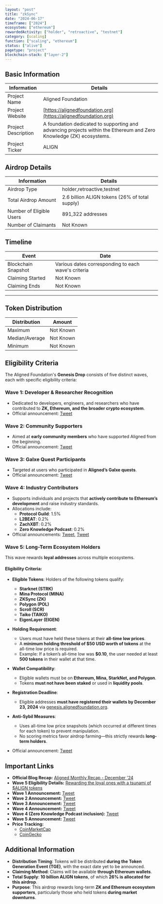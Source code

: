 ```yaml
---
layout: "post"
title: "zkSync"
date: "2024-06-17"
timeframe: ["2024"]
ecosystem: ["ethereum"]
rewardedActivity: ["holder", "retroactive", "testnet"]
category: [scaling]
function: ["scaling", "ethereum"]
status: ["alive"]
pagetype: "project"
blockchain-stack: ["layer-2"]
---
```


## Basic Information

| Information         | Details                                                                                                             |
| ------------------- | ------------------------------------------------------------------------------------------------------------------- |
| Project Name        | Aligned Foundation                                                                                                  |
| Project Website     | [https://alignedfoundation.org](https://alignedfoundation.org)                                                      |
| Project Description | A foundation dedicated to supporting and advancing projects within the Ethereum and Zero Knowledge (ZK) ecosystems. |
| Project Ticker      | ALIGN                                                                                                               |

## Airdrop Details

| Information              | Details                                        |
| ------------------------ | ---------------------------------------------- |
| Airdrop Type             | holder,retroactive,testnet                     |
| Total Airdrop Amount     | 2.6 billion ALIGN tokens (26% of total supply) |
| Number of Eligible Users | 891,322 addresses                              |
| Number of Claimants      | Not Known                                      |

## Timeline

| Event               | Date                                                |
| ------------------- | --------------------------------------------------- |
| Blockchain Snapshot | Various dates corresponding to each wave's criteria |
| Claiming Started    | Not Known                                           |
| Claiming Ends       | Not Known                                           |

---

## Token Distribution

| Distribution   | Amount    |
| -------------- | --------- |
| Maximum        | Not Known |
| Median/Average | Not Known |
| Minimum        | Not Known |

## Eligibility Criteria

The Aligned Foundation's **Genesis Drop** consists of five distinct waves, each with specific eligibility criteria:

### **Wave 1: Developer & Researcher Recognition**

- Dedicated to developers, engineers, and researchers who have contributed to **ZK, Ethereum, and the broader crypto ecosystem**.
- Official announcement: [Tweet](https://x.com/AlignedFndn/status/1865284878272492027)

### **Wave 2: Community Supporters**

- Aimed at **early community members** who have supported Aligned from the beginning.
- Official announcement: [Tweet](https://x.com/alignedlayer/status/1867025781676769642)

### **Wave 3: Galxe Quest Participants**

- Targeted at users who participated in **Aligned’s Galxe quests**.
- Official announcement: [Tweet](https://x.com/alignedlayer/status/1868019346385347013)

### **Wave 4: Industry Contributors**

- Supports individuals and projects that **actively contribute to Ethereum’s development** and raise industry standards.
- Allocations include:
  - **Protocol Guild**: 1.5%
  - **L2BEAT**: 0.2%
  - **ZachXBT**: 0.2%
  - **Zero Knowledge Podcast**: 0.2%
- Official announcements: [Tweet](https://x.com/alignedlayer/status/1868480361824760301), [Tweet](https://x.com/alignedlayer/status/1871284879394267136)

### **Wave 5: Long-Term Ecosystem Holders**

This wave rewards **loyal addresses** across multiple ecosystems.

#### **Eligibility Criteria:**

- **Eligible Tokens**: Holders of the following tokens qualify:
  - **Starknet (STRK)**
  - **Mina Protocol (MINA)**
  - **ZKSync (ZK)**
  - **Polygon (POL)**
  - **Scroll (SCR)**
  - **Taiko (TAIKO)**
  - **EigenLayer (EIGEN)**
- **Holding Requirement**:
  - Users must have held these tokens at their **all-time low prices**.
  - A **minimum holding threshold of $50 USD worth of tokens** at the all-time low price is required.
  - Example: If a token’s all-time low was **$0.10**, the user needed at least **500 tokens** in their wallet at that time.
- **Wallet Compatibility**:
  - Eligible wallets must be on **Ethereum, Mina, StarkNet, and Polygon**.
  - Tokens **must not have been staked** or used in **liquidity pools**.
- **Registration Deadline**:
  - Eligible addresses **must have registered their wallets by December 23, 2024** via [genesis.alignedfoundation.org](https://genesis.alignedfoundation.org).
- **Anti-Sybil Measures**:

  - Uses all-time low price snapshots (which occurred at different times for each token) to prevent manipulation.
  - No scoring metrics favor airdrop farming—this strictly rewards **long-term holders**.

- Official announcement: [Tweet](https://x.com/alignedlayer/status/1868959198689501363)

## Important Links

- **Official Blog Recap:** [Aligned Monthly Recap - December '24](https://blog.alignedlayer.com/aligned-monthly-recap-december-24/)
- **Wave 5 Eligibility Details:** [Rewarding the loyal ones with a tsunami of $ALIGN tokens](https://blog.alignedlayer.com/rewarding-the-loyal-ones-with-a-tsunami-of-align-tokens/)
- **Wave 1 Announcement:** [Tweet](https://x.com/AlignedFndn/status/1865284878272492027)
- **Wave 2 Announcement:** [Tweet](https://x.com/alignedlayer/status/1867025781676769642)
- **Wave 3 Announcement:** [Tweet](https://x.com/alignedlayer/status/1868019346385347013)
- **Wave 4 Announcement:** [Tweet](https://x.com/alignedlayer/status/1868480361824760301)
- **Wave 4 (Zero Knowledge Podcast inclusion):** [Tweet](https://x.com/alignedlayer/status/1871284879394267136)
- **Wave 5 Announcement:** [Tweet](https://x.com/alignedlayer/status/1868959198689501363)
- **Price Tracking:**
  - [CoinMarketCap](https://coinmarketcap.com/currencies/aligned)
  - [CoinGecko](https://www.coingecko.com/en/coins/aligned)

## Additional Information

- **Distribution Timing**: Tokens will be distributed **during the Token Generation Event (TGE)**, with the exact date yet to be announced.
- **Claiming Method**: Claims will be available **through Ethereum wallets**.
- **Total Supply**: **10 billion ALIGN tokens**, of which **26% is allocated for this airdrop**.
- **Purpose**: This airdrop rewards long-term **ZK and Ethereum ecosystem supporters**, particularly those who held tokens **during market downturns**.